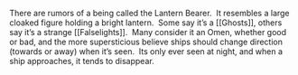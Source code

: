 There are rumors of a being called the Lantern Bearer.  It resembles a large cloaked figure holding a bright lantern.  Some say it’s a [[Ghosts]], others say it’s a strange [[Falselights]].  Many consider it an Omen, whether good or bad, and the more supersticious believe ships should change direction (towards or away) when it’s seen.  Its only ever seen at night, and when a ship approaches, it tends to disappear.